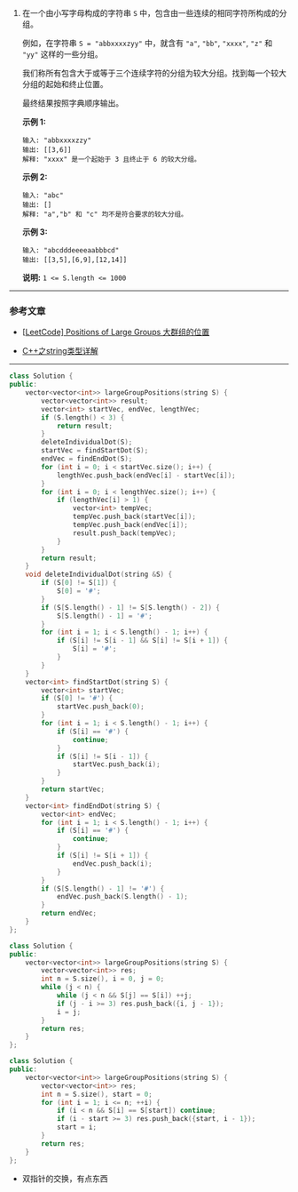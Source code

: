 1. 在一个由小写字母构成的字符串 `S` 中，包含由一些连续的相同字符所构成的分组。

   例如，在字符串 `S = "abbxxxxzyy"` 中，就含有 `"a"`, `"bb"`, `"xxxx"`, `"z"` 和 `"yy"` 这样的一些分组。

   我们称所有包含大于或等于三个连续字符的分组为较大分组。找到每一个较大分组的起始和终止位置。

   最终结果按照字典顺序输出。

   **示例 1:**

   ```
   输入: "abbxxxxzzy"
   输出: [[3,6]]
   解释: "xxxx" 是一个起始于 3 且终止于 6 的较大分组。
   ```

   **示例 2:**

   ```
   输入: "abc"
   输出: []
   解释: "a","b" 和 "c" 均不是符合要求的较大分组。
   ```

   **示例 3:**

   ```
   输入: "abcdddeeeeaabbbcd"
   输出: [[3,5],[6,9],[12,14]]
   ```

   **说明:**  `1 <= S.length <= 1000`

***

### 参考文章

- [[LeetCode\] Positions of Large Groups 大群组的位置](https://www.cnblogs.com/grandyang/p/10332063.html)

- [C++之string类型详解](https://www.cnblogs.com/c1299401227/p/5370685.html)

***

```c++
class Solution {
public:
    vector<vector<int>> largeGroupPositions(string S) {
        vector<vector<int>> result;
        vector<int> startVec, endVec, lengthVec;
        if (S.length() < 3) {
            return result;
        }
        deleteIndividualDot(S);
        startVec = findStartDot(S);
        endVec = findEndDot(S);
        for (int i = 0; i < startVec.size(); i++) {
            lengthVec.push_back(endVec[i] - startVec[i]);
        }
        for (int i = 0; i < lengthVec.size(); i++) {
            if (lengthVec[i] > 1) {
                vector<int> tempVec;
                tempVec.push_back(startVec[i]);
                tempVec.push_back(endVec[i]);
                result.push_back(tempVec);
            }
        }
        return result;
    }
    void deleteIndividualDot(string &S) {
        if (S[0] != S[1]) {
            S[0] = '#';
        }
        if (S[S.length() - 1] != S[S.length() - 2]) {
            S[S.length() - 1] = '#';
        }
        for (int i = 1; i < S.length() - 1; i++) {
            if (S[i] != S[i - 1] && S[i] != S[i + 1]) {
                S[i] = '#';
            }
        }
    }
    vector<int> findStartDot(string S) {
        vector<int> startVec;
        if (S[0] != '#') {
            startVec.push_back(0);
        }
        for (int i = 1; i < S.length() - 1; i++) {
            if (S[i] == '#') {
                continue;
            }
            if (S[i] != S[i - 1]) {
                startVec.push_back(i);
            }
        }
        return startVec;
    }
    vector<int> findEndDot(string S) {
        vector<int> endVec;
        for (int i = 1; i < S.length() - 1; i++) {
            if (S[i] == '#') {
                continue;
            }
            if (S[i] != S[i + 1]) {
                endVec.push_back(i);
            }
        }
        if (S[S.length() - 1] != '#') {
            endVec.push_back(S.length() - 1);
        }
        return endVec;
    }
};
```

```c++
class Solution {
public:
    vector<vector<int>> largeGroupPositions(string S) {
        vector<vector<int>> res;
        int n = S.size(), i = 0, j = 0;
        while (j < n) {
            while (j < n && S[j] == S[i]) ++j;
            if (j - i >= 3) res.push_back({i, j - 1});
            i = j;
        }
        return res;
    }
};
```

```C++
class Solution {
public:
    vector<vector<int>> largeGroupPositions(string S) {
        vector<vector<int>> res;
        int n = S.size(), start = 0;
        for (int i = 1; i <= n; ++i) {
            if (i < n && S[i] == S[start]) continue;
            if (i - start >= 3) res.push_back({start, i - 1});
            start = i;
        }
        return res;
    }
};
```





- 双指针的交换，有点东西